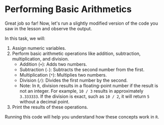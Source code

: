 # Performing Basic Arithmetics

Great job so far! Now, let's run a slightly modified version of the code you saw in the lesson and observe the output.

In this task, we will:

1. Assign numeric variables.
2. Perform basic arithmetic operations like addition, subtraction, multiplication, and division.
    - Addition (`+`): Adds two numbers.
    - Subtraction (`-`): Subtracts the second number from the first.
    - Multiplication (`*`): Multiplies two numbers.
    - Division (`/`): Divides the first number by the second.
    - Note: In `R`, division results in a floating-point number if the result is not an integer. For example, `10 / 3` results in approximately `3.333333`. If the division is exact, such as `10 / 2`, it will return `5` without a decimal point.
3. Print the results of these operations.

Running this code will help you understand how these concepts work in `R`.